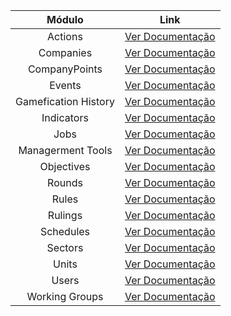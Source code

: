 |        Módulo        |                              Link                              |
| :------------------: | :------------------------------------------------------------: |
|       Actions        |                 [Ver Documentação](Actions.md)                 |
|      Companies       |                [Ver Documentação](Companies.md)                |
|    CompanyPoints     |       [Ver Documentação](CompanyPoints/CompanyPoints.md)       |
|        Events        |                 [Ver Documentação](Events.md)                  |
| Gamefication History | [Ver Documentação](GameficationHistory/GameficationHistory.md) |
|      Indicators      |          [Ver Documentação](Indicators/Indicators.md)          |
|         Jobs         |                [Ver Documentação](Jobs/Jobs.md)                |
|  Managerment Tools   |    [Ver Documentação](ManagermentTools/ManagermentTools.md)    |
|      Objectives      |          [Ver Documentação](Objetives/Objectives.md)           |
|        Rounds        |              [Ver Documentação](Rounds/Rounds.md)              |
|        Rules         |               [Ver Documentação](Rules/Rules.md)               |
|       Rulings        |             [Ver Documentação](Rulings/Rulings.md)             |
|      Schedules       |                [Ver Documentação](Schedules.md)                |
|       Sectors        |             [Ver Documentação](Sectors/Sectors.md)             |
|        Units         |               [Ver Documentação](Units/Units.md)               |
|        Users         |                  [Ver Documentação](Users.md)                  |
|    Working Groups    |              [Ver Documentação](WorkingGroups.md)              |
